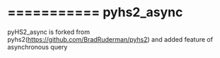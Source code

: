 ===========
pyhs2_async
===========

pyHS2_async is forked from pyhs2(https://github.com/BradRuderman/pyhs2) and added feature of asynchronous query




